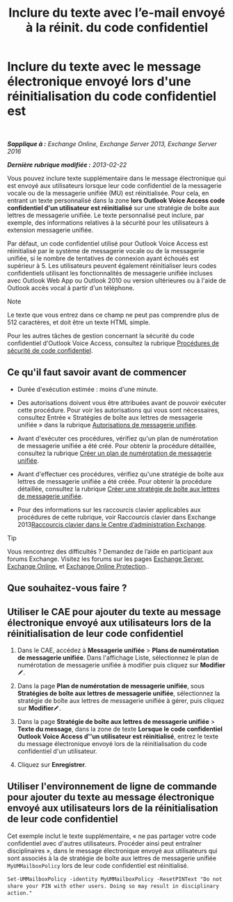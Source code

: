 ﻿---
title: 'Inclure du texte avec l’e-mail envoyé à la réinit. du code confidentiel'
TOCTitle: Inclure du texte avec le message électronique envoyé lors d'une réinitialisation du code confidentiel est
ms:assetid: f7a4d775-a588-412f-ac2c-11ab1a5c67eb
ms:mtpsurl: https://technet.microsoft.com/fr-fr/library/Bb201750(v=EXCHG.150)
ms:contentKeyID: 51407258
ms.date: 05/23/2018
mtps_version: v=EXCHG.150
ms.translationtype: MT
---

# Inclure du texte avec le message électronique envoyé lors d'une réinitialisation du code confidentiel est

 

_**Sapplique à :** Exchange Online, Exchange Server 2013, Exchange Server 2016_

_**Dernière rubrique modifiée :** 2013-02-22_

Vous pouvez inclure texte supplémentaire dans le message électronique qui est envoyé aux utilisateurs lorsque leur code confidentiel de la messagerie vocale ou de la messagerie unifiée (MU) est réinitialisée. Pour cela, en entrant un texte personnalisé dans la zone **lors Outlook Voice Access code confidentiel d'un utilisateur est réinitialisé** sur une stratégie de boîte aux lettres de messagerie unifiée. Le texte personnalisé peut inclure, par exemple, des informations relatives à la sécurité pour les utilisateurs à extension messagerie unifiée.

Par défaut, un code confidentiel utilisé pour Outlook Voice Access est réinitialisé par le système de messagerie vocale ou de la messagerie unifiée, si le nombre de tentatives de connexion ayant échoués est supérieur à 5. Les utilisateurs peuvent également réinitialiser leurs codes confidentiels utilisant les fonctionnalités de messagerie unifiée incluses avec Outlook Web App ou Outlook 2010 ou version ultérieures ou à l'aide de Outlook accès vocal à partir d'un téléphone.

> [!NOTE]
> Le texte que vous entrez dans ce champ ne peut pas comprendre plus de 512 caractères, et doit être un texte HTML simple.


Pour les autres tâches de gestion concernant la sécurité du code confidentiel d'Outlook Voice Access, consultez la rubrique [Procédures de sécurité de code confidentiel](pin-security-procedures-exchange-2013-help.md).

## Ce qu'il faut savoir avant de commencer

  - Durée d'exécution estimée : moins d'une minute.

  - Des autorisations doivent vous être attribuées avant de pouvoir exécuter cette procédure. Pour voir les autorisations qui vous sont nécessaires, consultez Entrée « Stratégies de boîte aux lettres de messagerie unifiée » dans la rubrique [Autorisations de messagerie unifiée](unified-messaging-permissions-exchange-2013-help.md).

  - Avant d'exécuter ces procédures, vérifiez qu'un plan de numérotation de messagerie unifiée a été créé. Pour obtenir la procédure détaillée, consultez la rubrique [Créer un plan de numérotation de messagerie unifiée](create-a-um-dial-plan-exchange-2013-help.md).

  - Avant d'effectuer ces procédures, vérifiez qu'une stratégie de boîte aux lettres de messagerie unifiée a été créée. Pour obtenir la procédure détaillée, consultez la rubrique [Créer une stratégie de boîte aux lettres de messagerie unifiée](create-a-um-mailbox-policy-exchange-2013-help.md).

  - Pour des informations sur les raccourcis clavier applicables aux procédures de cette rubrique, voir Raccourcis clavier dans Exchange 2013[Raccourcis clavier dans le Centre d’administration Exchange](keyboard-shortcuts-in-the-exchange-admin-center-exchange-online-protection-help.md).

> [!TIP]
> Vous rencontrez des difficultés ? Demandez de l’aide en participant aux forums Exchange. Visitez les forums sur les pages <a href="https://go.microsoft.com/fwlink/p/?linkid=60612">Exchange Server</a>, <a href="https://go.microsoft.com/fwlink/p/?linkid=267542">Exchange Online</a>, et <a href="https://go.microsoft.com/fwlink/p/?linkid=285351">Exchange Online Protection</a>..


## Que souhaitez-vous faire ?

## Utiliser le CAE pour ajouter du texte au message électronique envoyé aux utilisateurs lors de la réinitialisation de leur code confidentiel

1.  Dans le CAE, accédez à **Messagerie unifiée** \> **Plans de numérotation de messagerie unifiée**. Dans l'affichage Liste, sélectionnez le plan de numérotation de messagerie unifiée à modifier puis cliquez sur **Modifier**![Icône Modifier](images/Bb124582.6f53ccb2-1f13-4c02-bea0-30690e6ea71d(EXCHG.150).gif "Icône Modifier").

2.  Dans la page **Plan de numérotation de messagerie unifiée**, sous **Stratégies de boîte aux lettres de messagerie unifiée**, sélectionnez la stratégie de boîte aux lettres de messagerie unifiée à gérer, puis cliquez sur **Modifier**![Icône Modifier](images/Bb124582.6f53ccb2-1f13-4c02-bea0-30690e6ea71d(EXCHG.150).gif "Icône Modifier").

3.  Dans la page **Stratégie de boîte aux lettres de messagerie unifiée** \> **Texte du message**, dans la zone de texte **Lorsque le code confidentiel Outlook Voice Access d''un utilisateur est réinitialisé**, entrez le texte du message électronique envoyé lors de la réinitialisation du code confidentiel d'un utilisateur.

4.  Cliquez sur **Enregistrer**.

## Utiliser l'environnement de ligne de commande pour ajouter du texte au message électronique envoyé aux utilisateurs lors de la réinitialisation de leur code confidentiel

Cet exemple inclut le texte supplémentaire, « ne pas partager votre code confidentiel avec d'autres utilisateurs. Procéder ainsi peut entraîner disciplinaires », dans le message électronique envoyé aux utilisateurs qui sont associés à la de stratégie de boîte aux lettres de messagerie unifiée `MyUMMailboxPolicy` lors de leur code confidentiel est réinitialisé.

    Set-UMMailboxPolicy -identity MyUMMailboxPolicy -ResetPINText "Do not share your PIN with other users. Doing so may result in disciplinary action."

